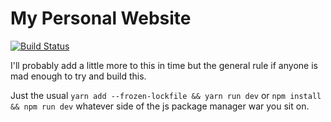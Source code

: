 # My Personal Website

[![Build Status](https://drone.ebdm.dev/api/badges/ebdm/website/status.svg)](https://drone.ebdm.dev/ebdm/website)

I'll probably add a little more to this in time but the general rule if anyone is mad enough to try and build this.

Just the usual `yarn add --frozen-lockfile && yarn run dev` or `npm install && npm run dev` whatever side of the js package manager war you sit on.
